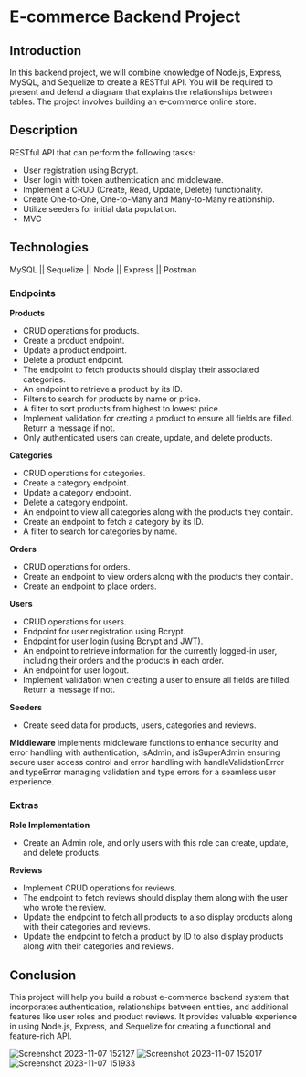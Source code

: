# E-commerce Backend Project

## Introduction
In this backend project, we will combine knowledge of Node.js, Express, MySQL, and Sequelize to create a RESTful API. You will be required to present and defend a diagram that explains the relationships between tables. The project involves building an e-commerce online store.

## Description
RESTful API that can perform the following tasks:

- User registration using Bcrypt.
- User login with token authentication and middleware.
- Implement a CRUD (Create, Read, Update, Delete) functionality.
- Create One-to-One, One-to-Many and Many-to-Many relationship.
- Utilize seeders for initial data population.
- MVC

## Technologies
MySQL || Sequelize || Node || Express || Postman

### Endpoints
**Products**
- CRUD operations for products.
- Create a product endpoint.
- Update a product endpoint.
- Delete a product endpoint.
- The endpoint to fetch products should display their associated categories.
- An endpoint to retrieve a product by its ID.
- Filters to search for products by name or price.
- A filter to sort products from highest to lowest price.
- Implement validation for creating a product to ensure all fields are filled. Return a message if not.
- Only authenticated users can create, update, and delete products.

**Categories**
- CRUD operations for categories.
- Create a category endpoint.
- Update a category endpoint.
- Delete a category endpoint.
- An endpoint to view all categories along with the products they contain.
- Create an endpoint to fetch a category by its ID.
- A filter to search for categories by name.

**Orders**
- CRUD operations for orders.
- Create an endpoint to view orders along with the products they contain.
- Create an endpoint to place orders.

**Users**
- CRUD operations for users.
- Endpoint for user registration using Bcrypt.
- Endpoint for user login (using Bcrypt and JWT).
- An endpoint to retrieve information for the currently logged-in user, including their orders and the products in each order.
- An endpoint for user logout.
- Implement validation when creating a user to ensure all fields are filled. Return a message if not.

**Seeders**
- Create seed data for products, users, categories and reviews.

**Middleware**
implements middleware functions to enhance security and error handling with authentication, isAdmin, and isSuperAdmin ensuring secure user access control and error handling with handleValidationError and typeError managing validation and type errors for a seamless user experience.

### Extras
**Role Implementation**
- Create an Admin role, and only users with this role can create, update, and delete products.

**Reviews**
- Implement CRUD operations for reviews.
- The endpoint to fetch reviews should display them along with the user who wrote the review.
- Update the endpoint to fetch all products to also display products along with their categories and reviews.
- Update the endpoint to fetch a product by ID to also display products along with their categories and reviews.

## Conclusion
This project will help you build a robust e-commerce backend system that incorporates authentication, relationships between entities, and additional features like user roles and product reviews. It provides valuable experience in using Node.js, Express, and Sequelize for creating a functional and feature-rich API.

![Screenshot 2023-11-07 152127](https://github.com/demispreviotto/Proyecto-Ecommerce/assets/99538600/2e2b5415-0fe4-43fd-9304-10598161ed37)
![Screenshot 2023-11-07 152017](https://github.com/demispreviotto/Proyecto-Ecommerce/assets/99538600/a4398174-d218-4d87-8e08-57792381d1c6)
![Screenshot 2023-11-07 151933](https://github.com/demispreviotto/Proyecto-Ecommerce/assets/99538600/d28c6d54-97c0-4a50-b514-68b3ec61c7a9)

